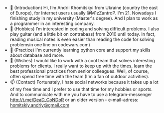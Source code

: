 - 👋 (Introduction) Hi, I’m Andrii Khomitskyi from Ukraine (country the east of Europe), for Internet users usually @M1zZantroP. I'm 21. Nowadays I finishing study in my university (Master's degree). And I plan to work as a programmer in an interesting company.
- 👀 (Hobbies) I’m interested in coding and solving difficult problems. I also play guitar (and a little bit on contrabass) from 2010 until today. In fact, reading musical notes is even easier than reading the code for solving problemsin one line on codewars.com)
- 🌱 (Practice) I'm currently learning python core and support my skills about database and more.
- 💞️ (Wishes) I would like to work with a cool team that solves interesting problems for clients. I really want to keep up with the times, learn the best professional practices from senior colleagues. Well, of course, often spend free time with the team (I'm a fan of outdoor activities).
- 📫 (Contact) Fortunately, I hate social networks because it takes up a lot of my free time and I prefer to use that time for my hobbies or sports. And to communicate with me you have to use a telegram-messenger http://t.me/DeaD_CoNDoR or an older version - e-mail-adress: homitskiy.andriy@gmail.com
